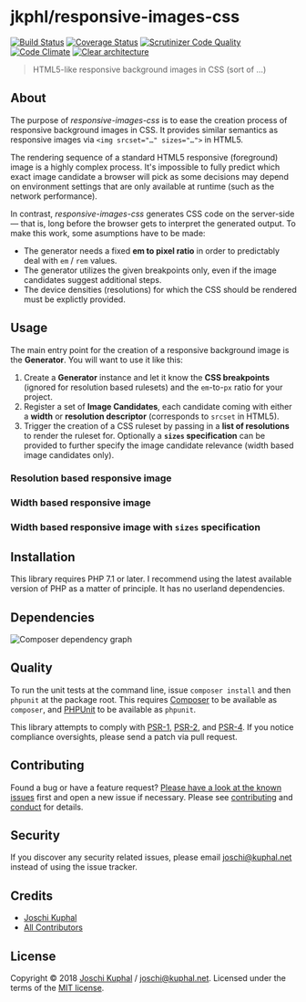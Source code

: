 # jkphl/responsive-images-css

[![Build Status][travis-image]][travis-url] [![Coverage Status][coveralls-image]][coveralls-url] [![Scrutinizer Code Quality][scrutinizer-image]][scrutinizer-url] [![Code Climate][codeclimate-image]][codeclimate-url]  [![Clear architecture][clear-architecture-image]][clear-architecture-url]

> HTML5-like responsive background images in CSS (sort of …)

## About

The purpose of *responsive-images-css* is to ease the creation process of responsive background images in CSS. It provides similar semantics as responsive images via `<img srcset="…" sizes="…">` in HTML5.

The rendering sequence of a standard HTML5 responsive (foreground) image is a highly complex process. It's impossible to fully predict which exact image candidate a browser will pick as some decisions may depend on environment settings that are only available at runtime (such as the network performance).

In contrast, *responsive-images-css* generates CSS code on the server-side — that is, long before the browser gets to interpret the generated output. To make this work, some asumptions have to be made:

* The generator needs a fixed **em to pixel ratio** in order to predictably deal with `em` / `rem` values.
* The generator utilizes the given breakpoints only, even if the image candidates suggest additional steps.
* The device densities (resolutions) for which the CSS should be rendered must be explictly provided.

## Usage

The main entry point for the creation of a responsive background image is the **Generator**. You will want to use it like this:

1. Create a **Generator** instance and let it know the **CSS breakpoints** (ignored for resolution based rulesets) and the `em`-to-`px` ratio for your project.
2. Register a set of **Image Candidates**, each candidate coming with either a **width** or **resolution descriptor** (corresponds to `srcset` in HTML5).
3. Trigger the creation of a CSS ruleset by passing in a **list of resolutions** to render the ruleset for. Optionally a **`sizes` specification** can be provided to further specify the image candidate relevance (width based image candidates only).

### Resolution based responsive image

### Width based responsive image

### Width based responsive image with `sizes` specification




## Installation

This library requires PHP 7.1 or later. I recommend using the latest available version of PHP as a matter of principle. It has no userland dependencies.

## Dependencies

![Composer dependency graph](https://rawgit.com/jkphl/responsive-images-css/master/doc/dependencies.svg)

## Quality

To run the unit tests at the command line, issue `composer install` and then `phpunit` at the package root. This requires [Composer](http://getcomposer.org/) to be available as `composer`, and [PHPUnit](http://phpunit.de/manual/) to be available as `phpunit`.

This library attempts to comply with [PSR-1][], [PSR-2][], and [PSR-4][]. If you notice compliance oversights, please send a patch via pull request.

## Contributing

Found a bug or have a feature request? [Please have a look at the known issues](https://github.com/jkphl/responsive-images-css/issues) first and open a new issue if necessary. Please see [contributing](CONTRIBUTING.md) and [conduct](CONDUCT.md) for details.

## Security

If you discover any security related issues, please email joschi@kuphal.net instead of using the issue tracker.

## Credits

- [Joschi Kuphal][author-url]
- [All Contributors](../../contributors)

## License

Copyright © 2018 [Joschi Kuphal][author-url] / joschi@kuphal.net. Licensed under the terms of the [MIT license](LICENSE).


[travis-image]: https://secure.travis-ci.org/jkphl/responsive-images-css.svg
[travis-url]: https://travis-ci.org/jkphl/responsive-images-css
[coveralls-image]: https://coveralls.io/repos/jkphl/responsive-images-css/badge.svg?branch=master&service=github
[coveralls-url]: https://coveralls.io/github/jkphl/responsive-images-css?branch=master
[scrutinizer-image]: https://scrutinizer-ci.com/g/jkphl/responsive-images-css/badges/quality-score.png?b=master
[scrutinizer-url]: https://scrutinizer-ci.com/g/jkphl/responsive-images-css/?branch=master
[codeclimate-image]: https://lima.codeclimate.com/github/jkphl/responsive-images-css/badges/gpa.svg
[codeclimate-url]: https://lima.codeclimate.com/github/jkphl/responsive-images-css

[clear-architecture-image]: https://img.shields.io/badge/Clear%20Architecture-%E2%9C%94-brightgreen.svg
[clear-architecture-url]: https://github.com/jkphl/clear-architecture
[author-url]: https://jkphl.is
[PSR-1]: https://github.com/php-fig/fig-standards/blob/master/accepted/PSR-1-basic-coding-standard.md
[PSR-2]: https://github.com/php-fig/fig-standards/blob/master/accepted/PSR-2-coding-style-guide.md
[PSR-4]: https://github.com/php-fig/fig-standards/blob/master/accepted/PSR-4-autoloader.md
